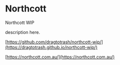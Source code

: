 # Northcott

Northcott WIP

description here.

[https://github.com/dragtotrash/northcott-wip/](https://dragtotrash.github.io/northcott-wip/)

[https://northcott.com.au/](https://northcott.com.au/)
